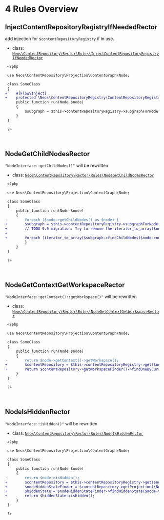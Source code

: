# 4 Rules Overview

## InjectContentRepositoryRegistryIfNeededRector

add injection for `$contentRepositoryRegistry` if in use.

- class: [`Neos\ContentRepository\Rector\Rules\InjectContentRepositoryRegistryIfNeededRector`](../src/Rules/InjectContentRepositoryRegistryIfNeededRector.php)

```diff
 <?php

 use Neos\ContentRepository\Projection\ContentGraph\Node;

 class SomeClass
 {
+    #[Flow\Inject]
+    protected \Neos\ContentRepositoryRegistry\ContentRepositoryRegistry $contentRepositoryRegistry;
     public function run(Node $node)
     {
         $subgraph = $this->contentRepositoryRegistry->subgraphForNode($node);
     }
 }

 ?>
```

<br>

## NodeGetChildNodesRector

`"NodeInterface::getChildNodes()"` will be rewritten

- class: [`Neos\ContentRepository\Rector\Rules\NodeGetChildNodesRector`](../src/Rules/NodeGetChildNodesRector.php)

```diff
 <?php

 use Neos\ContentRepository\Projection\ContentGraph\Node;

 class SomeClass
 {
     public function run(Node $node)
     {
-        foreach ($node->getChildNodes() as $node) {
+        $subgraph = $this->contentRepositoryRegistry->subgraphForNode($node);
+        // TODO 9.0 migration: Try to remove the iterator_to_array($nodes) call.
+
+        foreach (iterator_to_array($subgraph->findChildNodes($node->nodeAggregateIdentifier)) as $node) {
         }
     }
 }

 ?>
```

<br>

## NodeGetContextGetWorkspaceRector

`"NodeInterface::getContext()::getWorkspace()"` will be rewritten

- class: [`Neos\ContentRepository\Rector\Rules\NodeGetContextGetWorkspaceRector`](../src/Rules/NodeGetContextGetWorkspaceRector.php)

```diff
 <?php

 use Neos\ContentRepository\Projection\ContentGraph\Node;

 class SomeClass
 {
     public function run(Node $node)
     {
-        return $node->getContext()->getWorkspace();
+        $contentRepository = $this->contentRepositoryRegistry->get($node->subgraphIdentity->contentRepositoryIdentifier);
+        return $contentRepository->getWorkspaceFinder()->findOneByCurrentContentStreamIdentifier($node->subgraphIdentity->contentStreamIdentifier);
     }
 }

 ?>
```

<br>

## NodeIsHiddenRector

`"NodeInterface::isHidden()"` will be rewritten

- class: [`Neos\ContentRepository\Rector\Rules\NodeIsHiddenRector`](../src/Rules/NodeIsHiddenRector.php)

```diff
 <?php

 use Neos\ContentRepository\Projection\ContentGraph\Node;

 class SomeClass
 {
     public function run(Node $node)
     {
-        return $node->isHidden();
+        $contentRepository = $this->contentRepositoryRegistry->get($node->subgraphIdentity->contentRepositoryIdentifier);
+        $nodeHiddenStateFinder = $contentRepository->getProjection(\Neos\ContentRepository\Projection\NodeHiddenState\NodeHiddenStateProjection::class);
+        $hiddenState = $nodeHiddenStateFinder->findHiddenState($node->subgraphIdentity->contentStreamIdentifier, $node->subgraphIdentity->dimensionSpacePoint, $node->nodeAggregateIdentifier);
+        return $hiddenState->isHidden();
     }
 }

 ?>
```

<br>
